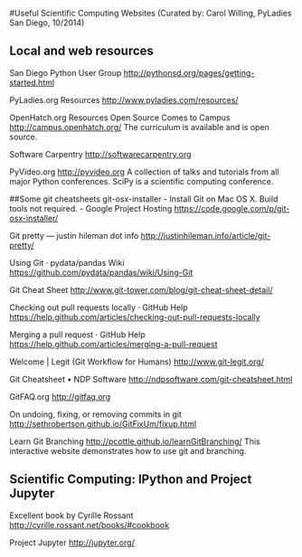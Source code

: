 #Useful Scientific Computing Websites
(Curated by: Carol Willing, PyLadies San Diego, 10/2014)

## Local and web resources
San Diego Python User Group http://pythonsd.org/pages/getting-started.html

PyLadies.org Resources http://www.pyladies.com/resources/

OpenHatch.org Resources
Open Source Comes to Campus http://campus.openhatch.org/
The curriculum is available and is open source.

Software Carpentry http://softwarecarpentry.org

PyVideo.org http://pyvideo.org
A collection of talks and tutorials from all major Python conferences. SciPy is a scientific computing conference.

##Some git cheatsheets
git-osx-installer - Install Git on Mac OS X. Build tools not required. - Google Project Hosting
https://code.google.com/p/git-osx-installer/

Git pretty — justin hileman dot info
http://justinhileman.info/article/git-pretty/

Using Git · pydata/pandas Wiki
https://github.com/pydata/pandas/wiki/Using-Git

Git Cheat Sheet
http://www.git-tower.com/blog/git-cheat-sheet-detail/

Checking out pull requests locally · GitHub Help
https://help.github.com/articles/checking-out-pull-requests-locally

Merging a pull request · GitHub Help
https://help.github.com/articles/merging-a-pull-request

Welcome | Legit (Git Workflow for Humans)
http://www.git-legit.org/

Git Cheatsheet • NDP Software
http://ndpsoftware.com/git-cheatsheet.html

GitFAQ.org http://gitfaq.org

On undoing, fixing, or removing commits in git
http://sethrobertson.github.io/GitFixUm/fixup.html

Learn Git Branching
http://pcottle.github.io/learnGitBranching/ This interactive website demonstrates how to use git and branching.


## Scientific Computing: IPython and Project Jupyter
Excellent book by Cyrille Rossant http://cyrille.rossant.net/books/#cookbook

Project Jupyter http://jupyter.org/

